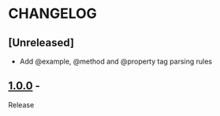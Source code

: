 # CHANGELOG
## [Unreleased]
- Add @example, @method and @property tag parsing rules
## [1.0.0](../../tree/1.0.1) - 
Release
